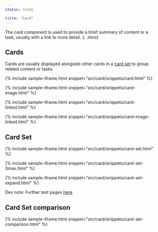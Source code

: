 ```yaml
---
status: ready

title: "Card"
---
```


The card component is used to provide a brief summary of content or a task, usually with a link to more detail. 
{: .intro}

## Cards

Cards are usually displayed alongside other cards in a [card set](/blocks/card-set/) to group related content or tasks.

{% include sample-iframe.html snippet="src/card/snippets/card.html" %}

{% include sample-iframe.html snippet="src/card/snippets/card-image.html" %}

{% include sample-iframe.html snippet="src/card/snippets/card-linked.html" %}

{% include sample-iframe.html snippet="src/card/snippets/card-image-linked.html" %}

## Card Set

{% include sample-iframe.html snippet="src/card/snippets/card-set.html" %}

{% include sample-iframe.html snippet="src/card/snippets/card-set-3max.html" %}

{% include sample-iframe.html snippet="src/card/snippets/card-set-expand.html" %}

Dev note: Further test pages [here](/ltu-components/test-pages/card-set/). 

## Card Set comparison

{% include sample-iframe.html snippet="src/card/snippets/card-set-comparison.html" %}
